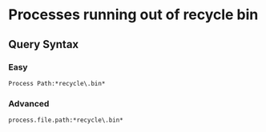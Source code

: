 # Processes running out of recycle bin

## Query Syntax 
### Easy 
```
Process Path:*recycle\.bin*
```
### Advanced
```
process.file.path:*recycle\.bin*
```

